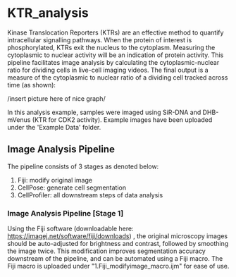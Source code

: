 # KTR_analysis

Kinase Translocation Reporters (KTRs) are an effective method to quantify intracellular signalling pathways. When the protein of interest is phosphorylated, KTRs exit the nucleus to the cytoplasm. Measuring the cytoplasmic to nuclear activity will be an indication of protein activity. This pipeline facilitates image analysis by calculating the cytoplasmic-nuclear ratio for dividing cells in live-cell imaging videos. The final output is a measure of the cytoplasmic to nuclear ratio of a dividing cell tracked across time (as shown): 

/insert picture here of nice graph/

In this analysis example, samples were imaged using SiR-DNA and DHB-mVenus (KTR for CDK2 activity). Example images have been uploaded under the 'Example Data' folder.

## Image Analysis Pipeline 

The pipeline consists of 3 stages as denoted below: 
1. Fiji: modify original image
2. CellPose: generate cell segmentation
3. CellProfiler: all downstream steps of data analysis

### Image Analysis Pipeline [Stage 1] 
Using the Fiji software (downloadable here: https://imagej.net/software/fiji/downloads) , the original microscopy images should be auto-adjusted for brightness and contrast, followed by smoothing the image twice. This modification improves segmentation accuracy downstream of the pipeline, and can be automated using a Fiji macro. The Fiji macro is uploaded under "1.Fiji_modifyimage_macro.ijm" for ease of use. 


